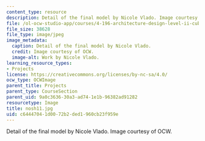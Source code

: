 ```yaml
---
content_type: resource
description: Detail of the final model by Nicole Vlado. Image courtesy of OCW.
file: /ol-ocw-studio-app/courses/4-196-architecture-design-level-ii-cuba-studio-spring-2004/c64447041d0072b2ded1960cb23f959e_nosh11.jpg
file_size: 38628
file_type: image/jpeg
image_metadata:
  caption: Detail of the final model by Nicole Vlado.
  credit: Image courtesy of OCW.
  image-alt: Work by Nicole Vlado.
learning_resource_types:
- Projects
license: https://creativecommons.org/licenses/by-nc-sa/4.0/
ocw_type: OCWImage
parent_title: Projects
parent_type: CourseSection
parent_uid: 9a0c3636-30a3-ad74-1e1b-96382ad91282
resourcetype: Image
title: nosh11.jpg
uid: c6444704-1d00-72b2-ded1-960cb23f959e
---
```

Detail of the final model by Nicole Vlado. Image courtesy of OCW.